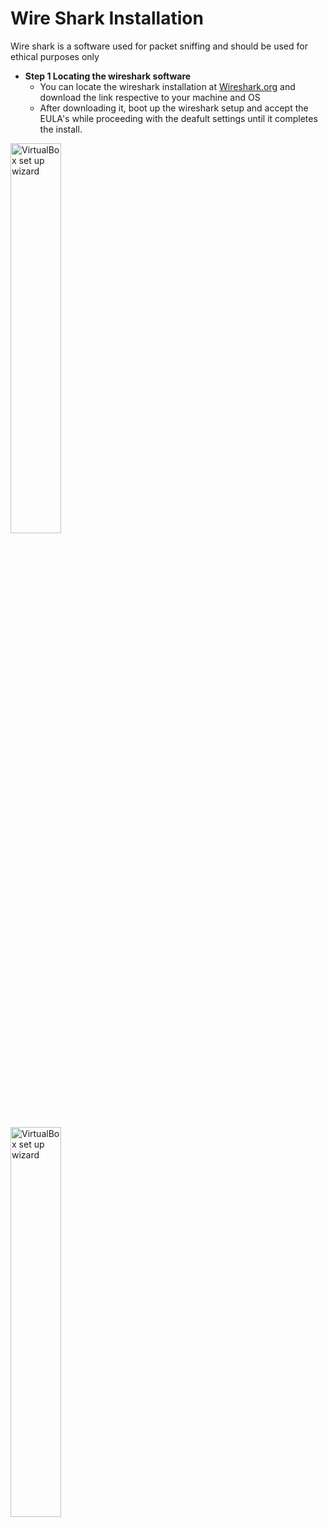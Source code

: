 # Wire Shark Installation

Wire shark is a software used for packet sniffing and should be used for ethical purposes only

-   <b>  Step 1  Locating the wireshark software </b>
    -  You can locate the wireshark installation at [Wireshark.org](https://www.wireshark.org/download.html) and download the link respective to your machine and OS
    -  After downloading it, boot up the wireshark setup and accept the EULA's while proceeding with the deafult settings until it completes the install.
 <p>
<img src="https://sigmawire.net/i/03/AsE8bv.png" height="40%" width="40%" alt="VirtualBox set up wizard"/>
</p>

<p>
<img src="https://sigmawire.net/i/03/Xsu8d2.png" height="40%" width="40%" alt="VirtualBox set up wizard"/>
</p>  
